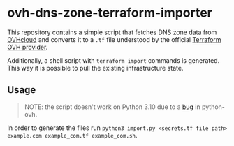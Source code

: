 # ovh-dns-zone-terraform-importer

This repository contains a simple script that fetches DNS zone data from [OVHcloud](https://www.ovhcloud.com/)
and converts it to a `.tf` file understood by the official [Terraform OVH provider](https://registry.terraform.io/providers/ovh/ovh/latest/docs).

Additionally, a shell script with `terraform import` commands is generated.
This way it is possible to pull the existing infrastructure state.

## Usage

> NOTE: the script doesn't work on Python 3.10 due to a [bug](https://github.com/ovh/python-ovh/issues/105) in python-ovh. 

In order to generate the files run `python3 import.py <secrets.tf file path> example.com example_com.tf example_com.sh`.
